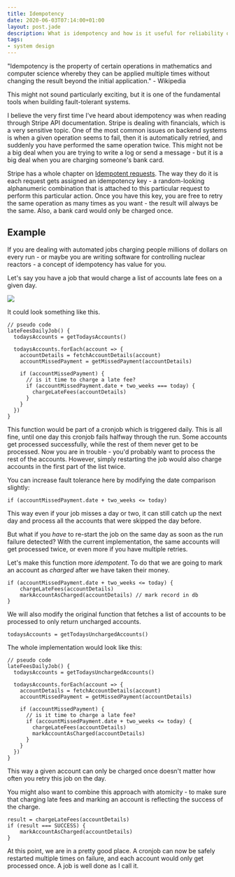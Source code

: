 ```yaml
---
title: Idempotency
date: 2020-06-03T07:14:00+01:00
layout: post.jade
description: What is idempotency and how is it useful for reliability of your scheduled jobs
tags:
- system design
---
```


"Idempotency is the property of certain operations in mathematics and computer science whereby they can be applied multiple times without changing the result beyond the initial application." - Wikipedia

This might not sound particularly exciting, but it is one of the fundamental tools when building fault-tolerant systems.

I believe the very first time I've heard about idempotency was when reading through Stripe API documentation. Stripe is dealing with financials, which is a very sensitive topic. One of the most common issues on backend systems is when a given operation seems to fail, then it is automatically retried, and suddenly you have performed the same operation twice. This might not be a big deal when you are trying to write a log or send a message - but it is a big deal when you are charging someone's bank card.

Stripe has a whole chapter on [Idempotent requests](https://stripe.com/docs/api/idempotent_requests). The way they do it is each request gets assigned an idempotency key - a random-looking alphanumeric combination that is attached to this particular request to perform this particular action. Once you have this key, you are free to retry the same operation as many times as you want - the result will always be the same. Also, a bank card would only be charged once.

## Example

If you are dealing with automated jobs charging people millions of dollars on every run - or maybe you are writing software for controlling nuclear reactors - a concept of idempotency has value for you.

Let's say you have a job that would charge a list of accounts late fees on a given day. 

![](https://alexsavin.me/photos/idempotency.png)

It could look something like this.

```
// pseudo code
lateFeesDailyJob() {
  todaysAccounts = getTodaysAccounts()
  
  todaysAccounts.forEach(account => {
    accountDetails = fetchAccountDetails(account)
    accountMissedPayment = getMissedPayment(accountDetails)
    
    if (accountMissedPayment) {
      // is it time to charge a late fee?
      if (accountMissedPayment.date + two_weeks === today) {
        chargeLateFees(accountDetails)
      }
    }
  })
}
```

This function would be part of a cronjob which is triggered daily. This is all fine, until one day this cronjob fails halfway through the run. Some accounts get processed successfully, while the rest of them never get to be processed. Now you are in trouble - you'd probably want to process the rest of the accounts. However, simply restarting the job would also charge accounts in the first part of the list twice.

You can increase fault tolerance here by modifying the date comparison slightly:

```
if (accountMissedPayment.date + two_weeks <= today)
```

This way even if your job misses a day or two, it can still catch up the next day and process all the accounts that were skipped the day before.

But what if you _have_ to re-start the job on the same day as soon as the run failure detected? With the current implementation, the same accounts will get processed twice, or even more if you have multiple retries.

Let's make this function more _idempotent_. To do that we are going to mark an account as _charged_ after we have taken their money.

```
if (accountMissedPayment.date + two_weeks <= today) {
    chargeLateFees(accountDetails)
    markAccountAsCharged(accountDetails) // mark record in db
}
```

We will also modify the original function that fetches a list of accounts to be processed to only return uncharged accounts.

```
todaysAccounts = getTodaysUnchargedAccounts()
```

The whole implementation would look like this:

```
// pseudo code
lateFeesDailyJob() {
  todaysAccounts = getTodaysUnchargedAccounts()
  
  todaysAccounts.forEach(account => {
    accountDetails = fetchAccountDetails(account)
    accountMissedPayment = getMissedPayment(accountDetails)
    
    if (accountMissedPayment) {
      // is it time to charge a late fee?
      if (accountMissedPayment.date + two_weeks <= today) {
        chargeLateFees(accountDetails)
        markAccountAsCharged(accountDetails)
      }
    }
  })
}
```

This way a given account can only be charged once doesn't matter how often you retry this job on the day.

You might also want to combine this approach with atomicity - to make sure that charging late fees and marking an account is reflecting the success of the charge.

```
result = chargeLateFees(accountDetails)
if (result === SUCCESS) {
    markAccountAsCharged(accountDetails)
}
```

At this point, we are in a pretty good place. A cronjob can now be safely restarted multiple times on failure, and each account would only get processed once. A job is well done as I call it.

